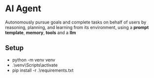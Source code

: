 # AI Agent
Autonomously pursue goals and complete tasks on behalf of users by reasoning, planning, and learning from its environment, using a **prompt template**, **memory**, **tools** and a **llm**

## Setup
- python -m venv venv
- .\venv\Scripts\activate  
- pip install -r .\requirements.txt